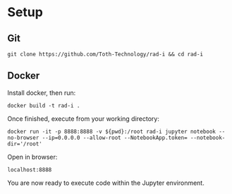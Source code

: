 # Setup
## Git

```
git clone https://github.com/Toth-Technology/rad-i && cd rad-i
```

## Docker

Install docker, then run:
```
docker build -t rad-i .
```

Once finished, execute from your working directory:
```
docker run -it -p 8888:8888 -v ${pwd}:/root rad-i jupyter notebook --no-browser --ip=0.0.0.0 --allow-root --NotebookApp.token= --notebook-dir='/root'
```

Open in browser:
```
localhost:8888
```

You are now ready to execute code within the Jupyter environment.
